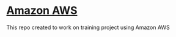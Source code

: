 # [Amazon AWS](https://aws.amazon.com/)

This repo created to work on training project using Amazon AWS
